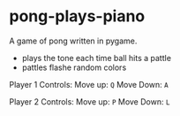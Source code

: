 # pong-plays-piano

A game of pong written in pygame.

- plays the tone each time ball hits a pattle
- pattles flashe random colors


Player 1 Controls:
Move up: `Q`
Move Down: `A`

Player 2 Controls:
Move up: `P`
Move Down: `L`